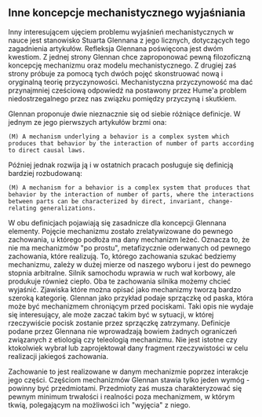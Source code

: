 ## Inne koncepcje mechanistycznego wyjaśniania

Inny interesującem ujęciem problemu wyjaśnień mechanistycznych w nauce jest stanowisko Stuarta Glennana z jego licznych, dotyczących tego zagadnienia artykułów. Refleksja Glennana poświęcona jest dwóm kwestiom. Z jednej strony Glennan chce zaproponować pewną filozoficzną koncepcję mechanizmu oraz modelu mechanistycznego. Z drugiej zaś strony próbuje za pomocą tych dwóch pojęć skonstruować nową i oryginalną teorię przyczynowości. Mechanistyczna przyczynowość ma dać przynajmniej cześciową odpowiedź na postawony przez Hume'a problem niedostrzegalnego przez nas związku pomiędzy przyczyną i skutkiem. 

Glennan proponuje dwie nieznacznie się od siebie różniące definicje. W jednym ze jego pierwszych artykułów brzmi ona:

    (M) A mechanism underlying a behavior is a complex system which produces that behavior by the interaction of number of parts according to direct causal laws. 

Później jednak rozwija ją i w ostatnich pracach posługuje się definicją bardziej rozbudowaną:

    (M) A mechanism for a behavior is a complex system that produces that behavior by the interaction of number of parts, where the interactions between parts can be characterized by direct, invariant, change-relating generalizations.

W obu definicjach pojawiają się zasadnicze dla koncepcji Glennana elementy. Pojęcie mechanizmu zostało zrelatywizowane do pewnego zachowania, u którego podłoża ma dany mechanizm leżeć. Oznacza to, że nie ma mechanizmów "po prostu", metafizycznie oderwanych od pewnego zachowania, które realizują. To, którego zachowania szukać bedziemy mechanizmu, zależy w dużej mierze od naszego wyboru i jest do pewnego stopnia arbitralne. Silnik samochodu wprawia w ruch wał korbowy, ale produkuje również ciepło. Oba te zachowania silnika możemy chcieć wyjaśnić. Zjawiska które można opisać jako mechanizmy tworzą bardzo szeroką kategorię. Glennan jako przykład podaje sprzączkę od paska, która może być mechanizmem chroniącym przed pociskami. Taki opis nie wydaje się interesujący, ale może zaczać takim być w sytuacji, w której rzeczywiście pocisk zostanie przez sprzączkę zatrzymany. Definicje podane przez Glennana nie wprowadzają bowiem żadnych ograniczeń związanych z etiologią czy teleologią mechanizmu. Nie jest istotne czy ktokolwiek wybrał lub zaprojektował dany fragment rzeczywistości w celu realizacji jakiegoś zachowania. 

Zachowanie to jest realizowane w danym mechanizmie poprzez interakcje jego części. Częściom mechanizmów Glennan stawia tylko jeden wymóg - powinny być przedmiotami. Przedmioty zaś musza charakteryzować się pewnym minimum trwałości i realności poza mechanizmem, w którym tkwią, polegającym na możliwości ich "wyjęcia" z niego. 


